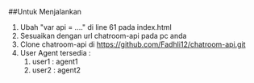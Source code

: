 ##Untuk Menjalankan
1. Ubah "var api = ...." di line 61 pada index.html
2. Sesuaikan dengan url chatroom-api pada pc anda
3. Clone chatroom-api di https://github.com/Fadhli12/chatroom-api.git
4. User Agent tersedia :
    1. user1 : agent1
    2. user2 : agent2
